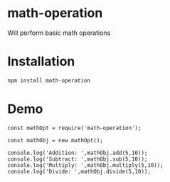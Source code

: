 # math-operation
Will perform basic math operations

# Installation
```bash
npm install math-operation
```
# Demo
```angular2html
const mathOpt = require('math-operation');

const mathObj = new mathOpt();

console.log('Addition: ',mathObj.add(5,10));
console.log('Subtract: ',mathObj.sub(5,10));
console.log('Multiply: ',mathObj.multiply(5,10));
console.log('Divide: ',mathObj.divide(5,10));
```